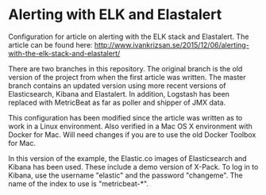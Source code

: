 # Alerting with ELK and Elastalert
Configuration for article on alerting with the ELK stack and Elastalert.
The article can be found here:
http://www.ivankrizsan.se/2015/12/06/alerting-with-the-elk-stack-and-elastalert/

There are two branches in this repository. The original branch is the old version of the project from when the first article was written. The master branch contains an updated version using more recent versions of Elasticsearch, Kibana and Elastalert. In addition, Logstash has been replaced with MetricBeat as far as poller and shipper of JMX data.

This configuration has been modified since the article was written as to work in a Linux environment. Also verified in a Mac OS X environment with Docker for Mac. Will need changes if you are to use the old Docker Toolbox for Mac.

In this version of the example, the Elastic.co images of Elasticsearch and Kibana has been used. These include a demo version of X-Pack. To log in to Kibana, use the username "elastic" and the password "changeme". The name of the index to use is "metricbeat-*".
